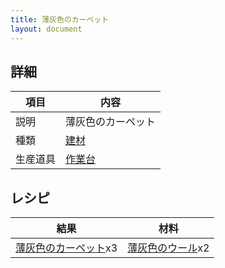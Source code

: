 ```yaml
---
title: 薄灰色のカーペット
layout: document
---
```

## 詳細

|項目|内容|
|---|---|
|説明|薄灰色のカーペット|
|種類|[建材](建材)|
|生産道具|[作業台](作業台)|

## レシピ

|結果|材料|
|---|---|
|[薄灰色のカーペット](薄灰色のカーペット)x3|[薄灰色のウール](薄灰色のウール)x2|

